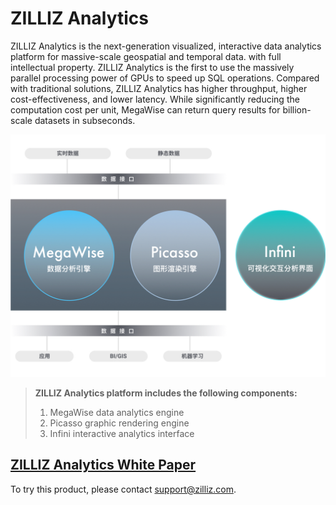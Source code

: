 # ZILLIZ Analytics

ZILLIZ Analytics is the next-generation visualized, interactive data analytics platform for massive-scale geospatial and temporal data. with full intellectual property. ZILLIZ Analytics is the first to use the massively parallel processing power of GPUs to speed up SQL operations. Compared with traditional solutions, ZILLIZ Analytics has higher throughput, higher cost-effectiveness, and lower latency. While significantly reducing the computation cost per unit, MegaWise can return query results for billion-scale datasets in subseconds.

![InfiniAnalytics](./assets/InfiniAnalytics.jpg)

> **ZILLIZ Analytics platform includes the following components:**
> 1. MegaWise data analytics engine
> 2. Picasso graphic rendering engine
> 3. Infini interactive analytics interface


## [ZILLIZ Analytics White Paper](white_paper.md)

To try this product, please contact support@zilliz.com.
